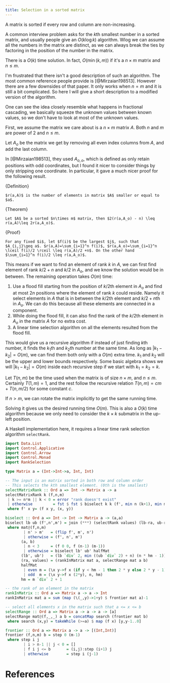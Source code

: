 ```yaml
---
title: Selection in a sorted matrix
---
```


A matrix is sorted if every row and column are non-increasing. 

A common interview problem asks for the $k$th smallest number in a sorted matrix, and usually people give an $O(k\log k)$ algorithm. Wlog we can assume all the numbers in the matrix are distinct, as we can always break the ties by factoring in the position of the number in the matrix.

There is a $O(k)$ time solution. In fact, $O(\min(k, m))$ if it's a $n\times m$ matrix and $n\leq m$.

I'm frustrated that there isn't a good description of such an algorithm. The most common reference people provide is [@Mirzaian198513]. However there are a few downsides of that paper. It only works when $n=m$ and it is still a bit complicated. So here I will give a short description to a modified version of the algorithm.

One can see the idea closely resemble what happens in fractional cascading, we basically squeeze the unknown values between known values, so we don't have to look at most of the unknown values.

First, we assume the matrix we care about is a $n\times m$ matrix $A$. Both $n$ and $m$ are power of $2$ and $n\leq m$. 

Let $A_o$ be the matrix we get by removing all even index columns from $A$, and add the last column.

In [@Mirzaian198513], they used $A_{o,o}$, which is defined as only retain positions with odd coordinates, but I found it nicer to consider things by only stripping one coordinate. In particular, it gave a much nicer proof for the following result. 


{Definition}

    $r(a,A)$ is the number of elements in matrix $A$ smaller or equal to $a$.

{Theorem}
    
    Let $A$ be a sorted $n\times m$ matrix, then $2(r(a,A_o) - n) \leq r(a,A)\leq 2r(a,A_o)$.

{Proof}
    
    For any fixed $i$, let $f(i)$ be the largest $j$, such that $A_{i,j}\geq a$. $r(a,A)=\sum_{i=1}^n f(i)$, $r(a,A_o)=\sum_{i=1}^n \lceil f(i)/2 \rceil \leq r(a,A)/2 +n$. On the other hand $\sum_{i=1}^n f(i)/2 \leq r(a,A_o)$. 

This means if we want to find an element of rank $k$ in $A$, we can first find element of rank $k/2+n$ and $k/2$ in $A_o$, and we know the solution would be in between. The remaining operation takes $O(m)$ time:

 1. Use a flood fill starting from the position of $k/2$th element in $A_o$ and find at most $2n$ positions where the element of rank $k$ could reside. Namely it select elements in $A$ that is in between the $k/2$th element and $k/2+n$th in $A_o$. We can do this because all these elements are connected in a component.
 2. While doing the flood fill, it can also find the rank of the $k/2$th element in $A_o$ in the matrix $A$ for no extra cost.
 3. A linear time selection algorithm on all the elements resulted from the flood fill.

This would give us a recursive algorithm if instead of just finding $k$th number, it finds the $k_1$th and $k_2$th number at the same time. As long as $|k_1-k_2|=O(m)$, we can find them both only with a $O(m)$ extra time. $k_1$ and $k_2$ will be the upper and lower bounds respectively. Some basic algebra shows we will $|k_1-k_2|=O(m)$ inside each recursive step if we start with $k_1=k_2=k$.

Let $T(n,m)$ be the time used when the matrix is of size $n\times m$, and $n\leq m$. Certainly $T(1,m)=1$, and the rest follow the recursive relation $T(n,m) = cm + T(n,m/2)$ for some constant $c$.

If $n>m$, we can rotate the matrix implicitly to get the same running time. 

Solving it gives us the desired running time $O(m)$. This is also a $O(k)$ time algorithm because we only need to consider the $k\times k$ submatrix in the up-left position.

A Haskell implementation here, it requires a linear time rank selection algorithm `selectRank`.

```haskell
import Data.List
import Control.Applicative
import Control.Arrow
import Control.Monad
import RankSelection

type Matrix a = (Int->Int->a, Int, Int)

-- The input is an matrix sorted in both row and column order
-- This selects the kth smallest element. (0th is the smallest)
selectMatrixRank :: Ord a => Int -> Matrix a -> a
selectMatrixRank k (f,n,m)
 | k >= n*m || k < 0 = error "rank doesn't exist"
 | otherwise         = fst $ fst $ biselect k k (f', min n (k+1), min m (k+1))
 where f' x y= (f x y, (x, y))

biselect :: Ord a => Int -> Int -> Matrix a -> (a,a)
biselect lb ub (f',n',m') = join (***) (selectRank values) (lb-ra, ub-ra)
 where mat@(f,n,m)
        | n' > m'   = (flip f', m', n')
        | otherwise = (f', n', m')
       (a, b)
        | n < 3     = (f 0 0, f (n-1) (m-1))
        | otherwise = biselect lb' ub' halfMat
       (lb', ub')   = (lb `div` 2, min ((ub `div` 2) + n) (n * hm - 1))
       (ra, values) = (rankInMatrix mat a, selectRange mat a b)
       halfMat
        | even m = (\x y->f x (if y < hm - 1 then 2 * y else 2 * y - 1), n, hm)
        | odd  m = (\x y->f x (2*y), n, hm)
       hm = m `div` 2 + 1

-- the rank of an element in the matrix
rankInMatrix :: Ord a => Matrix a -> a -> Int
rankInMatrix mat a = sum (map (\(_,y)->1+y) $ frontier mat a)-1

-- select all elements x in the matrix such that a <= x <= b 
selectRange :: Ord a => Matrix a -> a -> a -> [a]
selectRange mat@(f,_,_) a b = concatMap search (frontier mat b)
 where search (x,y) = takeWhile (>=a) $ map (f x) [y,y-1..0]

frontier :: Ord a => Matrix a -> a -> [(Int,Int)]
frontier (f,n,m) b = step 0 (m-1)
 where step i j 
        | i > n-1 || j < 0 = []
        | f i j <= b       = (i,j):step (i+1) j
        | otherwise        = step i (j-1)
```

# References